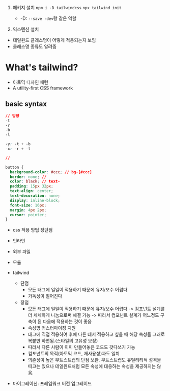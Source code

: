 1. 패키지 설치
   `npm i -D tailwindcss`
   `npx tailwind init`

   - -D: `--save -dev`랑 같은 역할

2. 익스텐션 설치

- 테일윈드 클래스명이 어떻게 적용되는지 보임
- 클래스명 종류도 알려줌

# What's tailwind?

- 아토믹 디자인 패턴
- A utility-first CSS framework

## basic syntax

```css
// 방향
-t
-r
-b
-l

-y: -t + -b
-x: -r + -l

//
```

```css
button {
  background-color: #ccc; // bg-[#ccc]
  border: none; //
  color: black; // text-
  padding: 15px 32px;
  text-align: center;
  text-decoration: none;
  display: inline-block;
  font-size: 16px;
  margin: 4px 2px;
  cursor: pointer;
}
```

- css 적용 방법 장단점
- 인라인
- 외부 파일
- 모듈
- tailwind

  - 단점
    - 모든 태그에 일일이 적용하기 때문에 유지/보수 어렵다
    - 가독성이 떨어진다
  - 장점
    - 모든 태그에 일일이 적용하기 때문에 유지/보수 어렵다 -> 컴포넌트 설계를 더 세세하게 나눔으로써 해결 가능 -> 따라서 컴포넌트 설계가 어느정도 구축이 된 다음에 적용하는 것이 좋음
    - 속성명 커스터마이징 지원
    - 태그에 직접 적용하여 후에 다른 데서 적용하고 싶을 때 해당 속성들 그래로 복붙만 하면됨.(스타일의 고유성 보장)
    - 따라서 다른 사람이 이미 만들어놓은 코드도 갖다쓰기 가능
    - 컴포넌트의 목적(아토믹 코드, 재사용성)과도 일치
    - 의존성이 높은 부트스트랩의 단점 보완. 부트스트랩도 유틸리티적 성격을 띠고는 있으나 테일윈드처럼 모든 속성에 대응하는 속성을 제공하지는 않음.

- 마이그레이션: 프레임워크 버전 업그레이드
